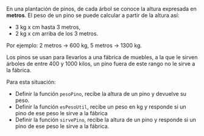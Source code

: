 En una plantación de pinos, de cada árbol se conoce la altura expresada en **metros**. El peso de un pino se puede calcular a partir de la altura así:

* 3 kg x cm hasta 3 metros,
* 2 kg x cm arriba de los 3 metros.

Por ejemplo: 2 metros -> 600 kg, 5 metros -> 1300 kg.

Los pinos se usan para llevarlos a una fábrica de muebles, a la que le sirven árboles de entre 400 y 1000 kilos, un pino fuera de este rango no le sirve a la fábrica.

Para esta situación:

* Definir la función ```pesoPino```, recibe la altura de un pino y devuelve su peso.
* Definir la función ```esPesoUtil```, recibe un peso en kg y responde si un pino de ese peso le sirve a la fábrica
* Definir la función ```sirvePino```, recibe la altura de un pino y responde si un pino de ese peso le sirve a la fábrica.
